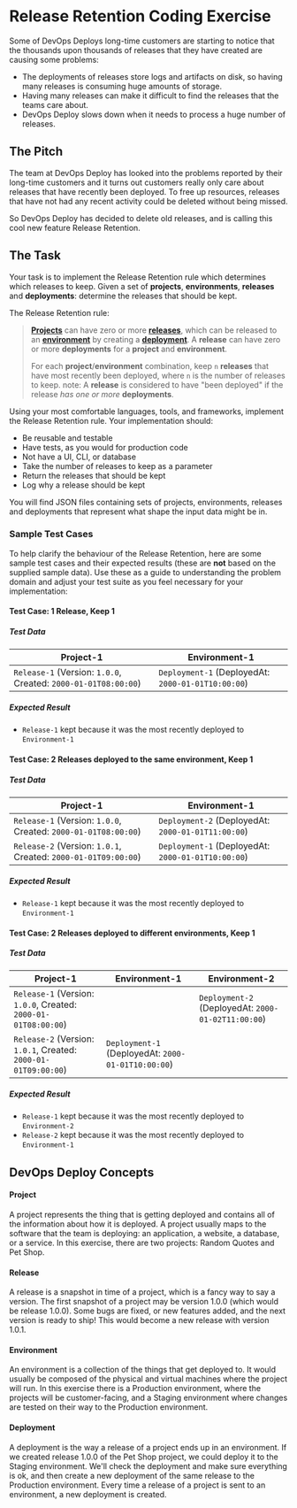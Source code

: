 # Release Retention Coding Exercise

Some of DevOps Deploys long-time customers are starting to notice that the thousands upon thousands of releases that they have created are causing some problems:

- The deployments of releases store logs and artifacts on disk, so having many releases is consuming huge amounts of storage.
- Having many releases can make it difficult to find the releases that the teams care about.
- DevOps Deploy slows down when it needs to process a huge number of releases.

## The Pitch

The team at DevOps Deploy has looked into the problems reported by their long-time customers and it turns out customers really only care about releases that have recently been deployed. To free up resources, releases that have not had any recent activity could be deleted without being missed. 

So DevOps Deploy has decided to delete old releases, and is calling this cool new feature Release Retention.

## The Task

Your task is to implement the Release Retention rule which determines which releases to keep. Given a set of **projects**, **environments**, **releases** and **deployments**: determine the releases that should be kept.

The Release Retention rule:
> [**Projects**](#project) can have zero or more [**releases**](#release), which can be released to an [**environment**](#environment) by creating a [**deployment**](#deployment). A **release** can have zero or more **deployments** for a **project** and **environment**.  
> 
> For each **project**/**environment** combination, keep `n` **releases** that have most recently been deployed, where `n` is the number of releases to keep. 
> note: A **release** is considered to have "been deployed" if the release _has one or more_ **deployments**.

Using your most comfortable languages, tools, and frameworks, implement the Release Retention rule. Your implementation should:
- Be reusable and testable
- Have tests, as you would for production code
- Not have a UI, CLI, or database
- Take the number of releases to keep as a parameter
- Return the releases that should be kept
- Log why a release should be kept

You will find JSON files containing sets of projects, environments, releases and deployments that represent what shape the input data might be in.

### Sample Test Cases

To help clarify the behaviour of the Release Retention, here are some sample test cases and their expected results (these are **not** based on the supplied sample data). Use these as a guide to understanding the problem domain and adjust your test suite as you feel necessary for your implementation:

#### Test Case: 1 Release, Keep 1

##### Test Data
| Project-1 | Environment-1 |
| ------------- | ------------- |
| `Release-1` (Version: `1.0.0`, Created: `2000-01-01T08:00:00`)  | `Deployment-1` (DeployedAt: `2000-01-01T10:00:00`) |

##### Expected Result

- `Release-1` kept because it was the most recently deployed to `Environment-1`

#### Test Case: 2 Releases deployed to the same environment, Keep 1

##### Test Data
| Project-1 | Environment-1 |
| ------------- | ------------- |
| `Release-1` (Version: `1.0.0`, Created: `2000-01-01T08:00:00`)  | `Deployment-2` (DeployedAt: `2000-01-01T11:00:00`) |
| `Release-2` (Version: `1.0.1`, Created: `2000-01-01T09:00:00`)  | `Deployment-1` (DeployedAt: `2000-01-01T10:00:00`) |

##### Expected Result

- `Release-1` kept because it was the most recently deployed to `Environment-1`

#### Test Case: 2 Releases deployed to different environments, Keep 1

##### Test Data
| Project-1 | Environment-1 | Environment-2 |
| ------------- | ------------- | ------------- |
| `Release-1` (Version: `1.0.0`, Created: `2000-01-01T08:00:00`)  | | `Deployment-2` (DeployedAt: `2000-01-02T11:00:00`) |
| `Release-2` (Version: `1.0.1`, Created: `2000-01-01T09:00:00`)  | `Deployment-1` (DeployedAt: `2000-01-01T10:00:00`) | |

##### Expected Result

- `Release-1` kept because it was the most recently deployed to `Environment-2`
- `Release-2` kept because it was the most recently deployed to `Environment-1`

## DevOps Deploy Concepts

#### Project

A project represents the thing that is getting deployed and contains all of the information about how it is deployed. A project usually maps to the software that the team is deploying: an application, a website, a database, or a service. In this exercise, there are two projects: Random Quotes and Pet Shop.

#### Release

A release is a snapshot in time of a project, which is a fancy way to say a version. The first snapshot of a project may be version 1.0.0 (which would be release 1.0.0). Some bugs are fixed, or new features added, and the next version is ready to ship! This would become a new release with version 1.0.1.

#### Environment

An environment is a collection of the things that get deployed to. It would usually be composed of the physical and virtual machines where the project will run. In this exercise there is a Production environment, where the projects will be customer-facing, and a Staging environment where changes are tested on their way to the Production environment.

#### Deployment

A deployment is the way a release of a project ends up in an environment. If we created release 1.0.0 of the Pet Shop project, we could deploy it to the Staging environment. We'll check the deployment and make sure everything is ok, and then create a new deployment of the same release to the Production environment. Every time a release of a project is sent to an environment, a new deployment is created.
